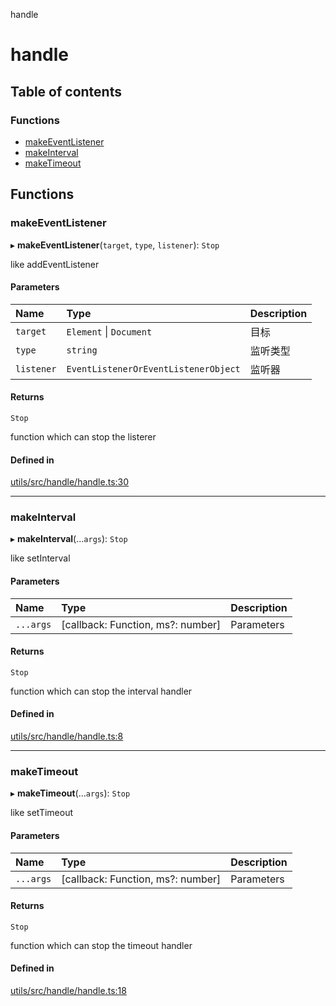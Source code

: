 handle

# handle

## Table of contents

### Functions

- [makeEventListener](README.md#makeeventlistener)
- [makeInterval](README.md#makeinterval)
- [makeTimeout](README.md#maketimeout)

## Functions

### makeEventListener

▸ **makeEventListener**(`target`, `type`, `listener`): `Stop`

like addEventListener

#### Parameters

| Name | Type | Description |
| :------ | :------ | :------ |
| `target` | `Element` \| `Document` | 目标 |
| `type` | `string` | 监听类型 |
| `listener` | `EventListenerOrEventListenerObject` | 监听器 |

#### Returns

`Stop`

function which can stop the listerer

#### Defined in

[utils/src/handle/handle.ts:30](https://github.com/xizher/nhz-utils/blob/4645c67/src/handle/handle.ts#L30)

___

### makeInterval

▸ **makeInterval**(...`args`): `Stop`

like setInterval

#### Parameters

| Name | Type | Description |
| :------ | :------ | :------ |
| `...args` | [callback: Function, ms?: number] | Parameters<typeof setInterval> |

#### Returns

`Stop`

function which can stop the interval handler

#### Defined in

[utils/src/handle/handle.ts:8](https://github.com/xizher/nhz-utils/blob/4645c67/src/handle/handle.ts#L8)

___

### makeTimeout

▸ **makeTimeout**(...`args`): `Stop`

like setTimeout

#### Parameters

| Name | Type | Description |
| :------ | :------ | :------ |
| `...args` | [callback: Function, ms?: number] | Parameters<typeof setTimeout> |

#### Returns

`Stop`

function which can stop the timeout handler

#### Defined in

[utils/src/handle/handle.ts:18](https://github.com/xizher/nhz-utils/blob/4645c67/src/handle/handle.ts#L18)
